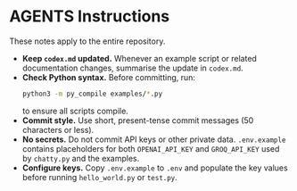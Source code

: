 # AGENTS Instructions

These notes apply to the entire repository.

- **Keep `codex.md` updated.** Whenever an example script or related documentation changes, summarise the update in `codex.md`.
- **Check Python syntax.** Before committing, run:
  ```bash
  python3 -m py_compile examples/*.py
  ```
  to ensure all scripts compile.
- **Commit style.** Use short, present-tense commit messages (50 characters or less).
- **No secrets.** Do not commit API keys or other private data. `.env.example` contains placeholders for both `OPENAI_API_KEY` and `GROQ_API_KEY` used by `chatty.py` and the examples.
- **Configure keys.** Copy `.env.example` to `.env` and populate the key values before running `hello_world.py` or `test.py`.
